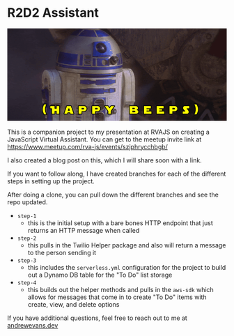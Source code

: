 # R2D2 Assistant

![R2D2](R2D2.gif)

This is a companion project to my presentation at RVAJS on creating a JavaScript Virtual Assistant. You can get to the meetup invite link at https://www.meetup.com/rva-js/events/szjphrycchbgb/

I also created a blog post on this, which I will share soon with a link.

If you want to follow along, I have created branches for each of the different steps in setting up the project.

After doing a clone, you can pull down the different branches and see the repo updated.

- `step-1`
  - this is the initial setup with a bare bones HTTP endpoint that just returns an HTTP message when called
- `step-2`
  - this pulls in the Twilio Helper package and also will return a message to the person sending it
- `step-3`
  - this includes the `serverless.yml` configuration for the project to build out a Dynamo DB table for the "To Do" list storage
- `step-4`
  - this builds out the helper methods and pulls in the `aws-sdk` which allows for messages that come in to create "To Do" items with create, view, and delete options

If you have additional questions, feel free to reach out to me at [andrewevans.dev](https://www.andrewevans.dev)

